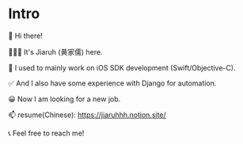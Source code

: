 # Intro

👋 Hi there! 

🧑🏻‍💻 It's Jiaruh (黄家儒) here.

🔭 I used to mainly work on iOS SDK development (Swift/Objective-C).

✅ And I also have some experience with Django for automation.

😀 Now I am looking for a new job. 

📫 resume(Chinese): https://jiaruhhh.notion.site/

📞 Feel free to reach me!

<!--
**jiaruh/jiaruh** is a ✨ _special_ ✨ repository because its `README.md` (this file) appears on your GitHub profile.

Here are some ideas to get you started:

- 🔭 I’m currently working on ...
- 🌱 I’m currently learning ...
- 👯 I’m looking to collaborate on ...
- 🤔 I’m looking for help with ...
- 💬 Ask me about ...
- 📫 How to reach me: ...
- 😄 Pronouns: ...
- ⚡ Fun fact: ...
-->
